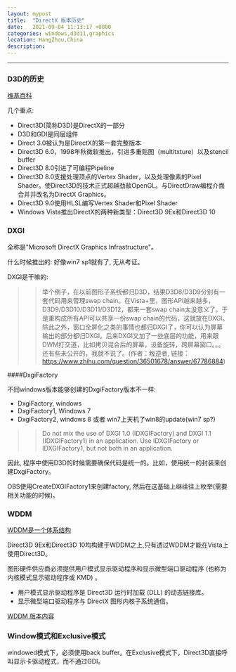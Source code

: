 ```yaml
---
layout: mypost
title:  "DirectX 版本历史"
date:   2021-09-04 11:13:17 +0800
categories: windows,d3d11,graphics
location: HangZhou,China
description:
---
```

---

### D3D的历史

[维基百科](https://zh.wikipedia.org/zh-hans/Direct3D)

几个重点:

* Direct3D(简称D3D)是DirectX的一部分
* D3D和GDI是同层组件
* Direct 3.0被认为是DirectX的第一套完整版本
* Direct3D 6.0，1998年秋微软推出，引进多重贴图（multitxture）以及stencil buffer
* Direct3D 8.0引进了可编程Pipeline
* Direct3D 8.0支援处理顶点的Vertex Shader，以及处理像素的Pixel Shader。使Direct3D的技术正式超越劲敌OpenGL。与DirectDraw编程介面合并并改名为DirectX Graphics。
* Direct3D 9.0使用HLSL编写Vertex Shader和Pixel Shader
* Windows Vista推出DirectX的两种新类型：Direct3D 9Ex和Direct3D 10

### DXGI

全称是"Microsoft DirectX Graphics Infrastructure"。

什么时候推出的: 好像win7 sp1就有了, 无从考证。

DXGI是干嘛的:
>> 举个例子，在以前图形子系统都归D3D，结果D3D8/D3D9分别有一套代码用来管理swap chain。在Vista+里，图形API越来越多，D3D9/D3D10/D3D11/D3D12，都来一套swap chain太没意义了。于是重构成所有API可以共享一份swap chain的代码，这就放在DXGI。除此之外，窗口全屏化之类的事情也都归DXGI了，你可以认为屏幕输出的部分都归DXGI。后来DXGI又加了一些底层的功能，用来跟DWM打交道，比如拷贝混合后的屏幕，设备旋转，跨屏幕窗口。。。还有些未公开的，我就不说了。(作者：叛逆者, 链接：https://www.zhihu.com/question/36501678/answer/67786884)

####DxgiFactory

不同windows版本能够创建的DxgiFactory版本不一样:

* DxgiFactory, windows
* DxgiFactory1, Windows 7
* DxgiFactory2, windows 8 或者 win7上天机了win8的update(win7 sp?)

>> Do not mix the use of DXGI 1.0 (IDXGIFactory) and DXGI 1.1 (IDXGIFactory1) in an application. Use IDXGIFactory or IDXGIFactory1, but not both in an application.

因此, 程序中使用D3D的时候需要确保代码是统一的。比如，使用统一的封装来创建DxgiFactory。

OBS使用CreateDXGIFactory1来创建factory, 然后在这基础上继续往上枚举(需要相关功能的时候)。

### WDDM

[WDDM是一个体系结构](https://learn.microsoft.com/zh-cn/windows-hardware/drivers/display/windows-vista-display-driver-model-design-guide)

Direct3D 9Ex和Direct3D 10均构建于WDDM之上,只有透过WDDM才能在Vista上使用Direct3D。

图形硬件供应商必须提供用户模式显示驱动程序和显示微型端口驱动程序 (也称为内核模式显示驱动程序或 KMD) 。

* 用户模式显示驱动程序是 Direct3D 运行时加载 (DLL) 的动态链接库。
* 显示微型端口驱动程序与 DirectX 图形内核子系统通信。

[WDDM 版本内容](https://learn.microsoft.com/zh-cn/windows-hardware/drivers/display/what-s-new-for-windows-7-display-drivers--wddm-1-1-)

### Window模式和Exclusive模式

windowed模式下，必须使用back buffer。在Exclusive模式下，Direct3D直接呼叫显示卡驱动程式，而不通过GDI。
